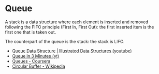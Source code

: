 # Queue

A stack is a data structure where each element is inserted and removed following the FIFO principle (First In, First Out): the first inserted item is the first one that is taken out.

The counterpart of the queue is the stack: the stack is LIFO.

- [Queue Data Structure | Illustrated Data Structures (youtube)](https://www.youtube.com/watch?v=mDCi1lXd9hc)
- [Queue in 3 Minutes (yt)](https://www.youtube.com/watch?v=D6gu-_tmEpQ)
- [Queues - Coursera](https://www.coursera.org/lecture/data-structures/queues-EShpq)
- [Circular Buffer - Wikipedia](https://en.wikipedia.org/wiki/Circular_buffer)
